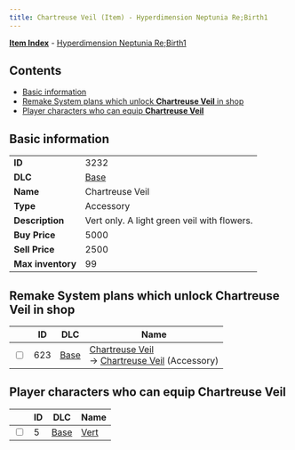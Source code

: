 ```yaml
---
title: Chartreuse Veil (Item) - Hyperdimension Neptunia Re;Birth1
---
```


[**Item Index**](/neptunia/rb1/item/index.html) - [Hyperdimension Neptunia Re;Birth1](/neptunia/rb1)

## Contents

- [Basic information](#basic-information)
- [Remake System plans which unlock **Chartreuse Veil** in shop](#remake-system-plans-which-unlock-chartreuse-veil-in-shop)
- [Player characters who can equip **Chartreuse Veil**](#player-characters-who-can-equip-chartreuse-veil)
## Basic information

|   |   |
| -- | -- |
| **ID** | 3232 |
| **DLC** | [Base](/neptunia/rb1/dlc/1-base.html) |
| **Name** | Chartreuse Veil |
| **Type** | Accessory |
| **Description** | Vert only. A light green veil with flowers. |
| **Buy Price** | 5000 |
| **Sell Price** | 2500 |
| **Max inventory** | 99 |


## Remake System plans which unlock **Chartreuse Veil** in shop

|    | ID | DLC | Name |
| -- | -- | --- | ---- |
| <input type="checkbox" id="rb1-remake-1-623" class="trackbox" /> | 623 | [Base](/neptunia/rb1/dlc/1-base.html) | [Chartreuse Veil](/neptunia/rb1/remake/1-623-chartreuse-veil.html)<br /> → [Chartreuse Veil](/neptunia/rb1/item/1-3232-chartreuse-veil.html) (Accessory) |


## Player characters who can equip **Chartreuse Veil**

|    | ID | DLC | Name |
| -- | -- | --- | ---- |
| <input type="checkbox" id="rb1-player-1-5" class="trackbox" /> | 5 | [Base](/neptunia/rb1/dlc/1-base.html) | [Vert](/neptunia/rb1/player/1-5-vert.html) |
